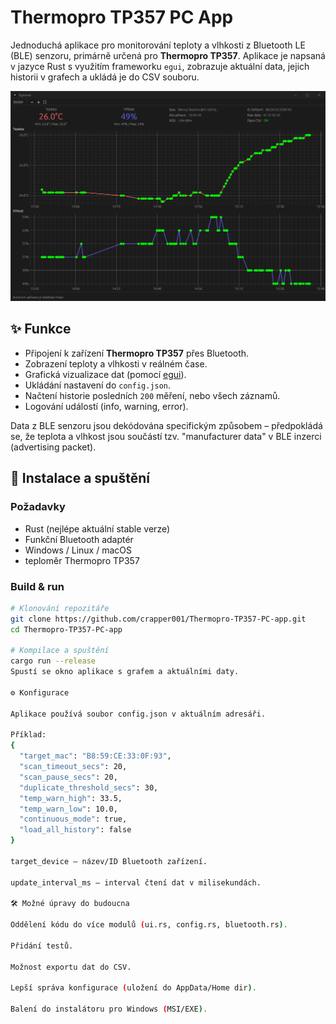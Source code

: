 # Thermopro TP357 PC App

Jednoduchá aplikace pro monitorování teploty a vlhkosti z Bluetooth LE (BLE) senzoru, primárně určená pro **Thermopro TP357**. Aplikace je napsaná v jazyce Rust s využitím frameworku `egui`, zobrazuje aktuální data, jejich historii v grafech a ukládá je do CSV souboru.

![screenshot](docs/screenshot.png) <!-- volitelné -->

## ✨ Funkce
- Připojení k zařízení **Thermopro TP357** přes Bluetooth.
- Zobrazení teploty a vlhkosti v reálném čase.
- Grafická vizualizace dat (pomocí [egui](https://github.com/emilk/egui)).
- Ukládání nastavení do `config.json`.
- Načtení historie posledních `200` měření, nebo všech záznamů.
- Logování událostí (info, warning, error).

Data z BLE senzoru jsou dekódována specifickým způsobem – předpokládá se, že teplota a vlhkost jsou součástí tzv. "manufacturer data" v BLE inzerci (advertising packet).

## 🚀 Instalace a spuštění

### Požadavky
- Rust (nejlépe aktuální stable verze)  
- Funkční Bluetooth adaptér  
- Windows / Linux / macOS  
- teploměr Thermopro TP357  

### Build & run
```bash
# Klonování repozitáře
git clone https://github.com/crapper001/Thermopro-TP357-PC-app.git
cd Thermopro-TP357-PC-app

# Kompilace a spuštění
cargo run --release
Spustí se okno aplikace s grafem a aktuálními daty.

⚙️ Konfigurace

Aplikace používá soubor config.json v aktuálním adresáři.

Příklad:
{
  "target_mac": "B8:59:CE:33:0F:93",
  "scan_timeout_secs": 20,
  "scan_pause_secs": 20,
  "duplicate_threshold_secs": 30,
  "temp_warn_high": 33.5,
  "temp_warn_low": 10.0,
  "continuous_mode": true,
  "load_all_history": false
}

target_device – název/ID Bluetooth zařízení.

update_interval_ms – interval čtení dat v milisekundách.

🛠️ Možné úpravy do budoucna

Oddělení kódu do více modulů (ui.rs, config.rs, bluetooth.rs).

Přidání testů.

Možnost exportu dat do CSV.

Lepší správa konfigurace (uložení do AppData/Home dir).

Balení do instalátoru pro Windows (MSI/EXE).